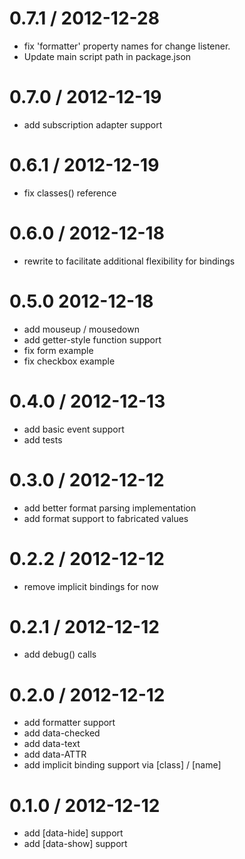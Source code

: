 
0.7.1 / 2012-12-28 
==================
  
  * fix 'formatter' property names for change listener.
  * Update main script path in package.json

0.7.0 / 2012-12-19 
==================

  * add subscription adapter support

0.6.1 / 2012-12-19 
==================

  * fix classes() reference

0.6.0 / 2012-12-18 
==================

  * rewrite to facilitate additional flexibility for bindings

0.5.0 2012-12-18 
==================

  * add mouseup / mousedown
  * add getter-style function support
  * fix form example
  * fix checkbox example

0.4.0 / 2012-12-13 
==================

  * add basic event support
  * add tests

0.3.0 / 2012-12-12 
==================

  * add better format parsing implementation
  * add format support to fabricated values

0.2.2 / 2012-12-12 
==================

  * remove implicit bindings for now

0.2.1 / 2012-12-12 
==================

  * add debug() calls

0.2.0 / 2012-12-12 
==================

  * add formatter support
  * add data-checked
  * add data-text
  * add data-ATTR
  * add implicit binding support via [class] / [name] 

0.1.0 / 2012-12-12 
==================

  * add [data-hide] support
  * add [data-show] support
